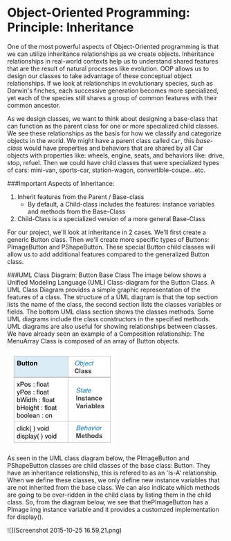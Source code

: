 # Object-Oriented Programming: Principle: Inheritance

One of the most powerful aspects of Object-Oriented programming is that we can utilize inheritance relationships as we create objects.  Inheritance relationships in real-world contexts help us to understand shared features that are the result of natural processes like evolution. OOP allows us to design our classes to take advantage of these conceptual object relationships.  If we look at relationships in evolutionary species, such as Darwin's finches, each successive generation becomes more specialized, yet each of the species still shares a group of common features with their common ancestor.  

As we design classes, we want to think about designing a base-class that can function as the parent class for one or more specialized child classes.  We see these relationships as the basis for how we classify and categorize objects in the world.  We might have a parent class called `Car`, this *base-class* would have properties and behaviors that are shared by all Car objects with properties like:  wheels, engine, seats, and behaviors like: drive, stop, refuel.  Then we could have child classes that were specialized types of cars: mini-van, sports-car, station-wagon, convertible-coupe...etc.

###Important Aspects of Inheritance:
1. Inherit features from the Parent / Base-class
    - By default, a Child-class includes the features: instance variables and methods from the Base-Class 
2. Child-Class is a specialized version of a more general Base-Class


For our project, we'll look at inheritance in 2 cases.  We'll first create a generic Button class.  Then we'll create more specific types of Buttons:  PImageButton and PShapeButton.  These special Button child classes will allow us to add additional features compared to the generalized Button class. 

###UML Class Diagram: Button Base Class
The image below shows a Unified Modeling Language (UML) Class-diagram for the Button Class.  A UML Class Diagram provides a simple graphic representation of the features of a class.  The structure of a UML diagram is that the top section lists the name of the class, the second section lists the classes variables or fields.  The bottom UML class section shows the classes methods.  Some UML diagrams include the class constructors in the specified methods. UML diagrams are also useful for showing relationships between classes.  We have already seen an example of a Composition relationship:  The MenuArray Class is composed of an array of Button objects.  

![](buttonClass.png)

As seen in the UML class diagram below,  the PImageButton and PShapeButton classes are child classes of the base class:  Button.  They have an inheritance relationship, this is refered to as an 'Is-A' relationship.  When we define these classes, we only define new instance variables that are not inherited from the base class.  We can also indicate which methods are going to be over-ridden in the child class by listing them in the child class.  So, from the diagram below, we see that thePImageButton has a PImage img instance variable and it provides a customzed implementation for display().   

![](Screenshot 2015-10-25 16.59.21.png)


